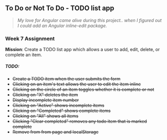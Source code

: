 ## To Do or Not To Do - TODO list app
> *My love for Angular came alive during this project.. when I figured out I could add an Angular inline-edit package.*

### Week 7 Assignment
**Mission**: Create a TODO list app which allows a user to add, edit, delete, or complete an item.

##### TODO:
 - ~~Create a TODO item when the user submits the form~~
 - ~~Clicking on an item's text allows the user to edit the item inline~~
 - ~~Clicking on the circle of an item toggles whether it is complete or not~~
 - ~~Clicking on "X" deletes the item~~
 - ~~Display incomplete item number~~
 - ~~Clicking on "Active" shows incomplete items~~
 - ~~Clicking on "Completed" shows complete items~~
 - ~~Clicking on "All" shows all items~~
 - ~~Clicking "Clear completed" removes any todo item that is marked complete~~
  - ~~Remove from from page and localStorage~~
